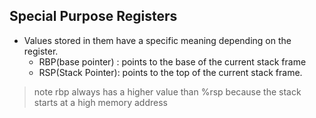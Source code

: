 ## Special Purpose Registers
- Values stored in them have a specific meaning depending on the register.
  - RBP(base pointer) : points to the base of the current stack frame
  - RSP(Stack Pointer): points to the top of the current stack frame. 
> note rbp always has a higher value than %rsp because the stack starts at a high memory address
